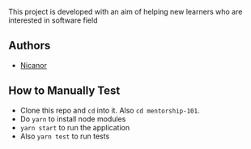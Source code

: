 This project is developed with an aim of helping new learners who are interested in software field

## Authors
* [Nicanor](https://nicanorkip.herokuapp.com/)

## How to Manually Test
* Clone this repo and `cd` into it. Also `cd mentorship-101`.
* Do `yarn` to install  node modules
* `yarn start` to run the application
* Also `yarn test` to run tests

